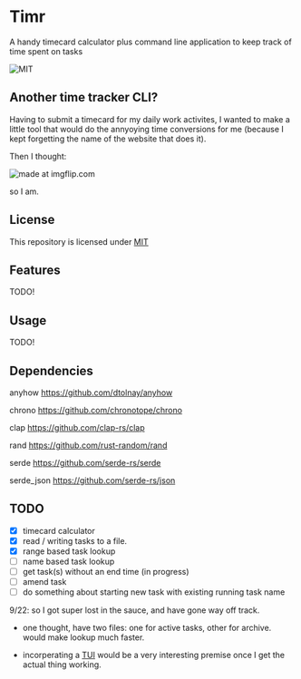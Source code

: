# Timr
A handy timecard calculator plus command line application to keep track of time spent on tasks 


![MIT](https://img.shields.io/badge/license-MIT-blue.svg) 

## Another time tracker CLI?

Having to submit a timecard for my daily work activites, I wanted to make a little tool 
that would do the annyoying time conversions for me 
(because I kept forgetting the name of the website that does it).

Then I thought:

<img src="https://i.imgflip.com/7yiby5.jpg" title="made at imgflip.com"/>

so I am.


## License

This repository is licensed under [MIT](http://opensource.org/licenses/MIT) 

## Features
TODO!

## Usage
TODO!

## Dependencies
anyhow https://github.com/dtolnay/anyhow

chrono https://github.com/chronotope/chrono

clap https://github.com/clap-rs/clap

rand https://github.com/rust-random/rand

serde https://github.com/serde-rs/serde

serde_json https://github.com/serde-rs/json



## TODO

 - [x] timecard calculator
 - [x] read / writing tasks to a file.
 - [x] range based task lookup
 - [ ] name based task lookup
 - [ ] get task(s) without an end time (in progress)
 - [ ] amend task
 - [ ] do something about starting new task with existing running task name

 9/22: so I got super lost in the sauce, and have gone way off track.
 
* one thought, have two files: one for active tasks, other for archive. would make lookup much faster.

 - incorperating a [TUI](https://github.com/ratatui-org/ratatui/blob/main/examples/README.md#user-input) would be a very interesting premise once I get the actual thing working.